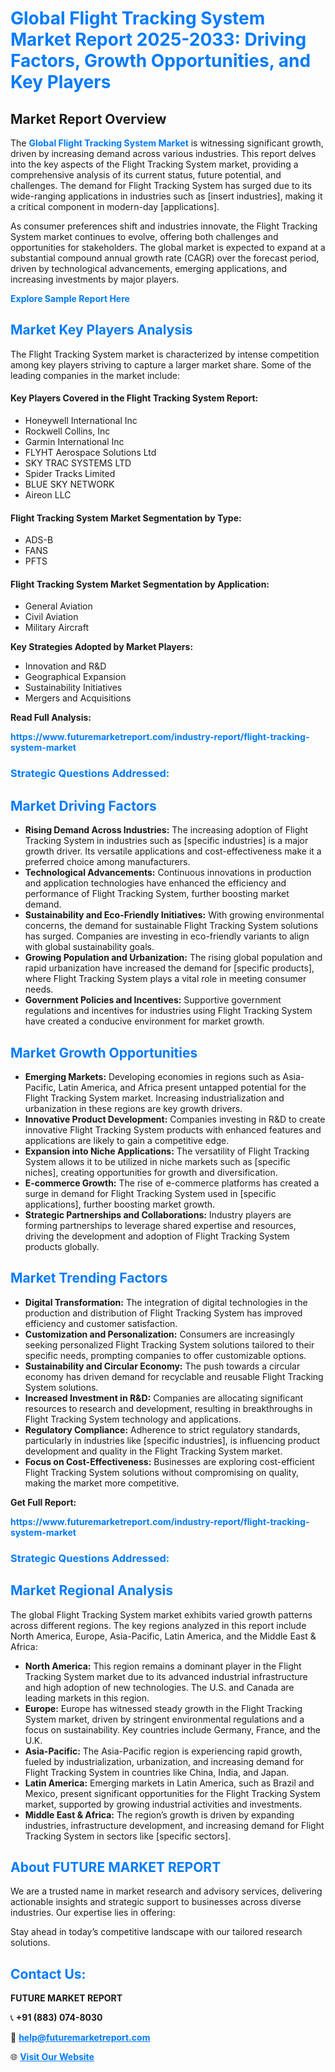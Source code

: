 <h1 style="color: #007BFF;">Global Flight Tracking System Market Report 2025-2033: Driving Factors, Growth Opportunities, and Key Players</h1>

<section id="overview">
<h2>Market Report Overview</h2>
<p>The <a href="https://www.futuremarketreport.com/industry-report/flight-tracking-system-market" style="color: #007BFF; text-decoration: none;"><strong>Global Flight Tracking System Market</strong></a> is witnessing significant growth, driven by increasing demand across various industries. This report delves into the key aspects of the Flight Tracking System market, providing a comprehensive analysis of its current status, future potential, and challenges. The demand for Flight Tracking System has surged due to its wide-ranging applications in industries such as [insert industries], making it a critical component in modern-day [applications].</p>
<p>As consumer preferences shift and industries innovate, the Flight Tracking System market continues to evolve, offering both challenges and opportunities for stakeholders. The global market is expected to expand at a substantial compound annual growth rate (CAGR) over the forecast period, driven by technological advancements, emerging applications, and increasing investments by major players.</p>
</section>

<section id="overview">
<p><a href="https://www.futuremarketreport.com/request-sample/reportId=56331" style="color: #007BFF; text-decoration: none;"><strong>Explore Sample Report Here</strong></a></p>
</section>

<section id="key-players">
<h2 style="color: #007BFF;">Market Key Players Analysis</h2>
<p>The Flight Tracking System market is characterized by intense competition among key players striving to capture a larger market share. Some of the leading companies in the market include:</p>
<h4>Key Players Covered in the Flight Tracking System Report:</h4>
<ul><li>Honeywell International Inc</li><li>Rockwell Collins, Inc</li><li>Garmin International Inc</li><li>FLYHT Aerospace Solutions Ltd</li><li>SKY TRAC SYSTEMS LTD</li><li>Spider Tracks Limited</li><li>BLUE SKY NETWORK</li><li>Aireon LLC</li></ul>
<h4>Flight Tracking System Market Segmentation by Type:</h4>
<ul><li>ADS-B</li><li>FANS</li><li>PFTS</li></ul>

<h4>Flight Tracking System Market Segmentation by Application:</h4>
<ul><li>General Aviation</li><li>Civil Aviation</li><li>Military Aircraft</li></ul>
<p><strong>Key Strategies Adopted by Market Players:</strong></p>
<ul>
<li>Innovation and R&D</li>
<li>Geographical Expansion</li>
<li>Sustainability Initiatives</li>
<li>Mergers and Acquisitions</li>
</ul>
</section>

<section>
<p><strong>Read Full Analysis: </strong></p><a href="https://www.futuremarketreport.com/industry-report/flight-tracking-system-market" style="color: #007BFF; text-decoration: none;"><strong>https://www.futuremarketreport.com/industry-report/flight-tracking-system-market</strong></a>
<h3 style="color: #007BFF;">Strategic Questions Addressed:</h3>
</section>

<section id="driving-factors">
<h2 style="color: #007BFF;">Market Driving Factors</h2>
<ul>
<li><strong>Rising Demand Across Industries:</strong> The increasing adoption of Flight Tracking System in industries such as [specific industries] is a major growth driver. Its versatile applications and cost-effectiveness make it a preferred choice among manufacturers.</li>
<li><strong>Technological Advancements:</strong> Continuous innovations in production and application technologies have enhanced the efficiency and performance of Flight Tracking System, further boosting market demand.</li>
<li><strong>Sustainability and Eco-Friendly Initiatives:</strong> With growing environmental concerns, the demand for sustainable Flight Tracking System solutions has surged. Companies are investing in eco-friendly variants to align with global sustainability goals.</li>
<li><strong>Growing Population and Urbanization:</strong> The rising global population and rapid urbanization have increased the demand for [specific products], where Flight Tracking System plays a vital role in meeting consumer needs.</li>
<li><strong>Government Policies and Incentives:</strong> Supportive government regulations and incentives for industries using Flight Tracking System have created a conducive environment for market growth.</li>
</ul>
</section>

<section id="growth-opportunities">
<h2 style="color: #007BFF;">Market Growth Opportunities</h2>
<ul>
<li><strong>Emerging Markets:</strong> Developing economies in regions such as Asia-Pacific, Latin America, and Africa present untapped potential for the Flight Tracking System market. Increasing industrialization and urbanization in these regions are key growth drivers.</li>
<li><strong>Innovative Product Development:</strong> Companies investing in R&D to create innovative Flight Tracking System products with enhanced features and applications are likely to gain a competitive edge.</li>
<li><strong>Expansion into Niche Applications:</strong> The versatility of Flight Tracking System allows it to be utilized in niche markets such as [specific niches], creating opportunities for growth and diversification.</li>
<li><strong>E-commerce Growth:</strong> The rise of e-commerce platforms has created a surge in demand for Flight Tracking System used in [specific applications], further boosting market growth.</li>
<li><strong>Strategic Partnerships and Collaborations:</strong> Industry players are forming partnerships to leverage shared expertise and resources, driving the development and adoption of Flight Tracking System products globally.</li>
</ul>
</section>

<section id="trending-factors">
<h2 style="color: #007BFF;">Market Trending Factors</h2>
<ul>
<li><strong>Digital Transformation:</strong> The integration of digital technologies in the production and distribution of Flight Tracking System has improved efficiency and customer satisfaction.</li>
<li><strong>Customization and Personalization:</strong> Consumers are increasingly seeking personalized Flight Tracking System solutions tailored to their specific needs, prompting companies to offer customizable options.</li>
<li><strong>Sustainability and Circular Economy:</strong> The push towards a circular economy has driven demand for recyclable and reusable Flight Tracking System solutions.</li>
<li><strong>Increased Investment in R&D:</strong> Companies are allocating significant resources to research and development, resulting in breakthroughs in Flight Tracking System technology and applications.</li>
<li><strong>Regulatory Compliance:</strong> Adherence to strict regulatory standards, particularly in industries like [specific industries], is influencing product development and quality in the Flight Tracking System market.</li>
<li><strong>Focus on Cost-Effectiveness:</strong> Businesses are exploring cost-efficient Flight Tracking System solutions without compromising on quality, making the market more competitive.</li>
</ul>
</section>

<section>
<p><strong>Get Full Report: </strong></p><a href="https://www.futuremarketreport.com/industry-report/flight-tracking-system-market" style="color: #007BFF; text-decoration: none;"><strong>https://www.futuremarketreport.com/industry-report/flight-tracking-system-market</strong></a>
<h3 style="color: #007BFF;">Strategic Questions Addressed:</h3>
</section>


<section id="regional-analysis">
<h2 style="color: #007BFF;">Market Regional Analysis</h2>
<p>The global Flight Tracking System market exhibits varied growth patterns across different regions. The key regions analyzed in this report include North America, Europe, Asia-Pacific, Latin America, and the Middle East & Africa:</p>
<ul>
<li><strong>North America:</strong> This region remains a dominant player in the Flight Tracking System market due to its advanced industrial infrastructure and high adoption of new technologies. The U.S. and Canada are leading markets in this region.</li>
<li><strong>Europe:</strong> Europe has witnessed steady growth in the Flight Tracking System market, driven by stringent environmental regulations and a focus on sustainability. Key countries include Germany, France, and the U.K.</li>
<li><strong>Asia-Pacific:</strong> The Asia-Pacific region is experiencing rapid growth, fueled by industrialization, urbanization, and increasing demand for Flight Tracking System in countries like China, India, and Japan.</li>
<li><strong>Latin America:</strong> Emerging markets in Latin America, such as Brazil and Mexico, present significant opportunities for the Flight Tracking System market, supported by growing industrial activities and investments.</li>
<li><strong>Middle East & Africa:</strong> The region’s growth is driven by expanding industries, infrastructure development, and increasing demand for Flight Tracking System in sectors like [specific sectors].</li>
</ul>
</section>

<footer>
<h2 style="color: #007BFF;">About FUTURE MARKET REPORT</h2>
<p>We are a trusted name in market research and advisory services, delivering actionable insights and strategic support to businesses across diverse industries. Our expertise lies in offering:</p>

<p>Stay ahead in today’s competitive landscape with our tailored research solutions.</p>

<h2 style="color: #007BFF;">Contact Us:</h2>
<p><strong>FUTURE MARKET REPORT</strong></p>
<p>📞 <strong>+91 (883) 074-8030</strong></p>
<p>📧 <strong><a href="mailto:help@futuremarketreport.com" style="color: #007BFF;">help@futuremarketreport.com</a></strong></p>
<p>🌐 <strong><a href="https://www.futuremarketreport.com/" style="color: #007BFF;">Visit Our Website</a></strong></p>
</footer>